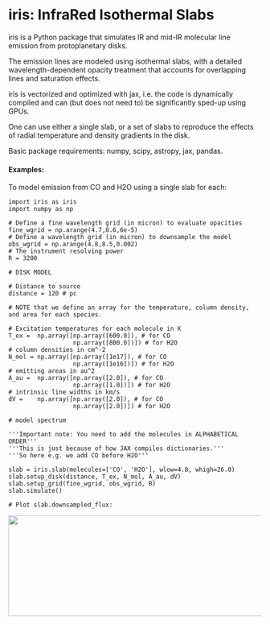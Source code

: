 # iris: InfraRed Isothermal Slabs

iris is a Python package that simulates IR and mid-IR molecular line emission from protoplanetary disks. 

The emission lines are modeled using isothermal slabs, with a detailed wavelength-dependent opacity
treatment that accounts for overlapping lines and saturation effects. 

iris is vectorized and optimized with jax, i.e. the code is dynamically compiled and can (but does not need to) be significantly sped-up using GPUs.

One can use either a single slab, or a set of slabs to reproduce the effects of radial temperature and density gradients in the disk.

Basic package requirements: numpy, scipy, astropy, jax, pandas. 

#### Examples:
To model emission from CO and H2O using a single slab for each:

```
import iris as iris
import numpy as np

# Define a fine wavelength grid (in micron) to evaluate opacities
fine_wgrid = np.arange(4.7,8.6,6e-5)
# Define a wavelength grid (in micron) to downsample the model
obs_wgrid = np.arange(4.8,8.5,0.002)
# The instrument resolving power 
R = 3200

# DISK MODEL

# Distance to source
distance = 120 # pc

# NOTE that we define an array for the temperature, column density, and area for each species.

# Excitation temperatures for each molecule in K
T_ex =  np.array([np.array([600.0]), # for CO  
                  np.array([800.0])]) # for H2O
# column densities in cm^-2
N_mol = np.array([np.array([1e17]), # for CO
                  np.array([1e16])]) # for H2O
# emitting areas in au^2
A_au =  np.array([np.array([2.0]), # for CO
                  np.array([1.0])]) # for H2O
# intrinsic line widths in km/s
dV =    np.array([np.array([2.0]), # for CO
                  np.array([2.0])]) # for H2O

# model spectrum

'''Important note: You need to add the molecules in ALPHABETICAL ORDER'''
'''This is just because of how JAX compiles dictionaries.'''
'''So here e.g. we add CO before H2O'''

slab = iris.slab(molecules=['CO', 'H2O'], wlow=4.8, whigh=26.0)
slab.setup_disk(distance, T_ex, N_mol, A_au, dV)
slab.setup_grid(fine_wgrid, obs_wgrid, R)
slab.simulate()

# Plot slab.downsampled_flux:
```

<img src="https://github.com/munozcar/IRIS/assets/32044135/b1b92e02-1c82-4144-8398-b557075c2c02"  width="600" height="200">


